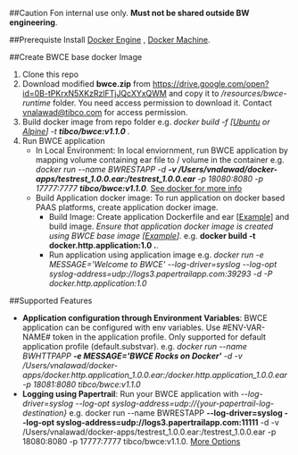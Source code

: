 ##Caution
Fon internal use only. **Must not be shared outside BW engineering**.

##Prerequiste
Install [Docker Engine](https://docs.docker.com/engine/installation) , [Docker Machine](https://docs.docker.com/machine/install-machine).

##Create BWCE base docker Image
1. Clone this repo
2. Download modified **bwce.zip** from https://drive.google.com/open?id=0B-tPKrxN5XKzRzlFTjJQcXYxQWM and copy it to _/resources/bwce-runtime_ folder. You need access permission to download it. Contact vnalawad@tibco.com for access permission.
2. Build docker image from repo folder e.g. 
 	_docker build -f [[Ubuntu](Dockerfile-Ubuntu) or [Alpine](Dockerfile)] -t **tibco/bwce:v1.1.0** ._
3. Run BWCE application
	* In Local Environment: In local enviornment, run BWCE application by mapping volume containing ear file to / volume in the container
		e.g.  _docker run --name BWRESTAPP -d **-v /Users/vnalawad/docker-apps/testrest_1.0.0.ear:/testrest_1.0.0.ear** -p 18080:8080 -p 17777:7777 **tibco/bwce:v1.1.0**_. [See docker for more info](https://docs.docker.com/engine/userguide/dockervolumes)
	* Build Application docker image: To run application on docker based PAAS platforms, create application docker image. 
		* Build Image: Create application Dockerfile and ear [[Example](examples/HTTP)] and build image. _Ensure that application docker image is created using BWCE base image [[Example](examples/HTTP/Dockerfile)]._ e.g. **docker build -t docker.http.application:1.0 .**. 
		* Run application using application image e.g.  _docker run -e MESSAGE='Welcome to BWCE' --log-driver=syslog --log-opt syslog-address=udp://logs3.papertrailapp.com:39293 -d -P docker.http.application:1.0_

##Supported Features
* **Application configuration through Environment Variables**: BWCE application can be configured with env variables. Use #ENV-VAR-NAME# token in the application profile. Only supported for default application profile (default.substvar). e.g. _docker run --name BWHTTPAPP **-e MESSAGE='BWCE Rocks on Docker'** -d -v /Users/vnalawad/docker-apps/docker.http.application_1.0.0.ear:/docker.http.application_1.0.0.ear -p 18081:8080 tibco/bwce:v1.1.0_
* **Logging using Papertrail**: Run your BWCE application with  _--log-driver=syslog --log-opt syslog-address=udp://{your-papertrail-log-destination}_  e.g. docker run --name BWRESTAPP  **--log-driver=syslog --log-opt syslog-address=udp://logs3.papertrailapp.com:11111** -d -v /Users/vnalawad/docker-apps/testrest_1.0.0.ear:/testrest_1.0.0.ear -p 18080:8080 -p 17777:7777 tibco/bwce:v1.1.0. [More Options](http://help.papertrailapp.com/kb/configuration/configuring-centralized-logging-from-docker)
